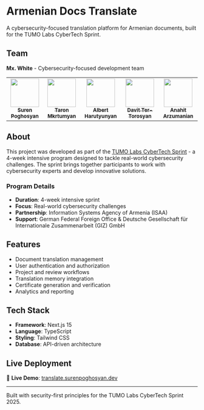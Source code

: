 # Armenian Docs Translate

A cybersecurity-focused translation platform for Armenian documents, built for the TUMO Labs CyberTech Sprint.

## Team

**Mx. White** - Cybersecurity-focused development team

<table>
  <tr>
    <td align="center"><a href="https://github.com/surenpoghosian"><img src="https://avatars.githubusercontent.com/surenpoghosian?v=4" width="75px;" alt=""/><br /><sub><b>Suren Poghosyan</b></sub></a><br /></td>
    <td align="center"><a href="https://github.com/taron-mkrtumyan"><img src="https://avatars.githubusercontent.com/taron-mkrtumyan?v=4" width="75px;" alt=""/><br /><sub><b>Taron Mkrtumyan</b></sub></a><br /></td>
    <td align="center"><a href="https://github.com/albert666h"><img src="https://avatars.githubusercontent.com/albert666h?v=4" width="75px;" alt=""/><br /><sub><b>Albert Harutyunyan</b></sub></a><br /></td>
    <td align="center"><a href="https://github.com/0x3vAD"><img src="https://avatars.githubusercontent.com/0x3vAD?v=4" width="75px;" alt=""/><br /><sub><b>Davit Ter-Torosyan</b></sub></a><br /></td>
    <td align="center"><a href="https://www.linkedin.com/in/anahit-arzumanian/"><img src="https://media.licdn.com/dms/image/v2/D4D03AQEqX9iVvYbA6A/profile-displayphoto-shrink_800_800/B4DZOXaA7sGUAo-/0/1733412000215?e=1758153600&v=beta&t=-FtPto-yBIRVrdxV7Ajkzm4W2D5N9bBsgqLgM1ieFLs" width="75px;" alt=""/><br /><sub><b>Anahit Arzumanian</b></sub></a><br /></td>
    <!-- Add more contributors below in the same format -->
  </tr>
</table>


## About

This project was developed as part of the [TUMO Labs CyberTech Sprint](https://tumolabs.am/en/cybertech-sprint/) - a 4-week intensive program designed to tackle real-world cybersecurity challenges. The sprint brings together participants to work with cybersecurity experts and develop innovative solutions.

### Program Details
- **Duration**: 4-week intensive sprint
- **Focus**: Real-world cybersecurity challenges
- **Partnership**: Information Systems Agency of Armenia (ISAA)
- **Support**: German Federal Foreign Office & Deutsche Gesellschaft für Internationale Zusammenarbeit (GIZ) GmbH

## Features

- Document translation management
- User authentication and authorization
- Project and review workflows
- Translation memory integration
- Certificate generation and verification
- Analytics and reporting

## Tech Stack

- **Framework**: Next.js 15
- **Language**: TypeScript
- **Styling**: Tailwind CSS
- **Database**: API-driven architecture

## Live Deployment

🚀 **Live Demo**: [translate.surenpoghosyan.dev](https://translate.surenpoghosyan.dev)

---

Built with security-first principles for the TUMO Labs CyberTech Sprint 2025.
